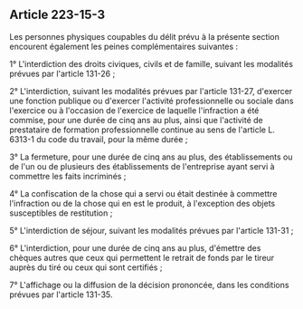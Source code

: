 Article 223-15-3
----
Les personnes physiques coupables du délit prévu à la présente section encourent
également les peines complémentaires suivantes :

1° L'interdiction des droits civiques, civils et de famille, suivant les
modalités prévues par l'article 131-26 ;

2° L'interdiction, suivant les modalités prévues par l'article 131-27, d'exercer
une fonction publique ou d'exercer l'activité professionnelle ou sociale dans
l'exercice ou à l'occasion de l'exercice de laquelle l'infraction a été commise,
pour une durée de cinq ans au plus, ainsi que l'activité de prestataire de
formation professionnelle continue au sens de l'article L. 6313-1 du code du
travail, pour la même durée ;

3° La fermeture, pour une durée de cinq ans au plus, des établissements ou de
l'un ou de plusieurs des établissements de l'entreprise ayant servi à commettre
les faits incriminés ;

4° La confiscation de la chose qui a servi ou était destinée à commettre
l'infraction ou de la chose qui en est le produit, à l'exception des objets
susceptibles de restitution ;

5° L'interdiction de séjour, suivant les modalités prévues par l'article 131-31
;

6° L'interdiction, pour une durée de cinq ans au plus, d'émettre des chèques
autres que ceux qui permettent le retrait de fonds par le tireur auprès du tiré
ou ceux qui sont certifiés ;

7° L'affichage ou la diffusion de la décision prononcée, dans les conditions
prévues par l'article 131-35.

